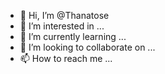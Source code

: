 - 👋 Hi, I’m @Thanatose
- 👀 I’m interested in ...
- 🌱 I’m currently learning ...
- 💞️ I’m looking to collaborate on ...
- 📫 How to reach me ...

<!---
Thanatose/Thanatose is a ✨ special ✨ repository because its `README.md` (this file) appears on your GitHub profile.
You can click the Preview link to take a look at your changes.
--->
